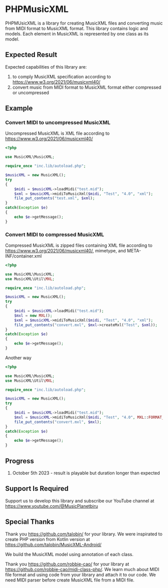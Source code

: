 # PHPMusicXML

PHPMUsicXML is a library for creating MusicXML files and converting music from MIDI format to MusicXML format. This library contains logic and models. Each element in MusicXML is represented by one class as its model.

## Expected Result

Expected capabilities of this library are:

1. to comply MusicXML specification according to https://www.w3.org/2021/06/musicxml40/ 
2. convert music from MIDI format to MusicXML format either compressed or uncompressed


## Example

### Convert MIDI to uncompressed MusicXML

Uncompressed MusicXML is XML file according to https://www.w3.org/2021/06/musicxml40/

```php
<?php

use MusicXML\MusicXML;

require_once "inc.lib/autoload.php";

$musicXML = new MusicXML();
try
{
    $midi = $musicXML->loadMidi("test.mid");
    $xml = $musicXML->midiToMusicXml($midi, "Test", "4.0", "xml");
    file_put_contents("test.xml", $xml);
}
catch(Exception $e)
{
    echo $e->getMessage();  
}
```

### Convert MIDI to compressed MusicXML

Compressed MusicXML is zipped files containing XML file according to https://www.w3.org/2021/06/musicxml40/, mimetype, and META-INF/container.xml

```php
<?php

use MusicXML\MusicXML;
use MusicXML\Util\MXL;

require_once "inc.lib/autoload.php";

$musicXML = new MusicXML();
try
{
    $midi = $musicXML->loadMidi("test.mid");
    $mxl = new MXL();
    $xml = $musicXML->midiToMusicXml($midi, "Test", "4.0", "xml");
    file_put_contents("convert.mxl", $mxl->createMxl("Test", $xml));
}
catch(Exception $e)
{
    echo $e->getMessage();  
}
```

Another way


```php
<?php

use MusicXML\MusicXML;
use MusicXML\Util\MXL;

require_once "inc.lib/autoload.php";

$musicXML = new MusicXML();
try
{
    $midi = $musicXML->loadMidi("test.mid");
    $mxl = $musicXML->midiToMusicXml($midi, "Test", "4.0", MXL::FORMAT_MXL);
    file_put_contents("convert.mxl", $mxl);
}
catch(Exception $e)
{
    echo $e->getMessage();  
}
```

## Progress

1. October 5th 2023 - result is playable but duration longer than expected


## Support Is Required

Support us to develop this library and subscribe our YouTube channel at https://www.youtube.com/@MusicPlanetbiru

## Special Thanks

Thank you https://github.com/talobin/ for your library. We were inspirated to create PHP version from Kotlin version at https://github.com/talobin/MusicXML-Android/

We build the MusicXML model using annotation of each class.

Thank you https://github.com/robbie-cao/ for your library at https://github.com/robbie-cao/midi-class-php/. We learn much about MIDI file format and using code from your library and attach it to our code. We need MIDI parser before create MusicXML file from a MIDI file.
